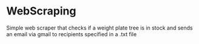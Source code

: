 # WebScraping

Simple web scraper that checks if a weight plate tree is in stock and sends an email via gmail to recipients specified in a .txt file